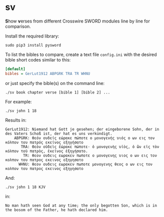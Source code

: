 # sv

**S**how **v**erses from different Crosswire SWORD modules line by line for comparison.

Install the required library:

    sudo pip3 install pysword

To list the bibles to compare, create a text file `config.ini` with the desired bible short codes similar to this:

``` ini
[default]
bibles = GerLut1912 ABPGRK TRA TR WHNU
```

or just specify the bible(s) on the command line:

    ./sv book chapter verse [bible 1] [bible 2] ...

For example:

    ./sv john 1 18

Results in:

    GerLut1912: Niemand hat Gott je gesehen; der eingeborene Sohn, der in des Vaters Schoß ist, der hat es uns verkündigt.
        ABPGRK: θεόν ουδείς εώρακε πώποτε ο μονογενής υιός ο ων εις τον κόλπον του πατρός εκείνος εξηγήσατο
           TRA: Θεὸν οὐδεὶς ἑώρακε πώποτε· ὁ μονογενὴς υἱὸς, ὁ ὢν εἰς τὸν κόλπον τοῦ πατρὸς, ἐκεῖνος ἐξηγήσατο.
            TR: θεον ουδεις εωρακεν πωποτε ο μονογενης υιος ο ων εις τον κολπον του πατρος εκεινος εξηγησατο
          WHNU: θεον ουδεις εωρακεν πωποτε μονογενης θεος ο ων εις τον κολπον του πατρος εκεινος εξηγησατο

And:

    ./sv john 1 18 KJV

in:

    No man hath seen God at any time; the only begotten Son, which is in the bosom of the Father, he hath declared him.
